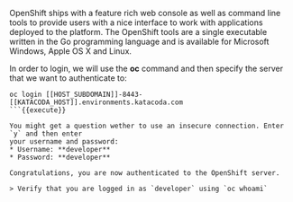 OpenShift ships with a feature rich web console as well as command line tools
to provide users with a nice interface to work with applications deployed to the
platform. The OpenShift tools are a single executable written in the Go
programming language and is available for Microsoft Windows, Apple OS X and Linux.

In order to login, we will use the **oc** command and then specify the server that we
want to authenticate to:

```
oc login [[HOST_SUBDOMAIN]]-8443-[[KATACODA_HOST]].environments.katacoda.com
```{{execute}}

You might get a question wether to use an insecure connection. Enter `y` and then enter 
your username and password:
* Username: **developer**
* Password: **developer**

Congratulations, you are now authenticated to the OpenShift server.

> Verify that you are logged in as `developer` using `oc whoami`